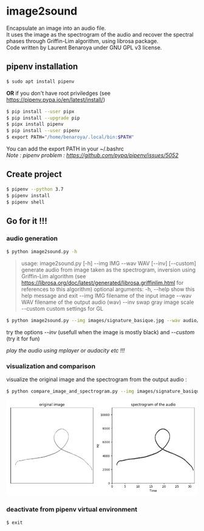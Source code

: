 # image2sound
Encapsulate an image into an audio file.  
It uses the image as the spectrogram of the audio and recover the spectral phases through Griffin-Lim algorithm, using librosa package.  
Code written by Laurent Benaroya under GNU GPL v3 license.
## pipenv installation
```bash
$ sudo apt install pipenv 
```
__OR__ if you don't have root priviledges (see https://pipenv.pypa.io/en/latest/install/)
```bash
$ pip install --user pipx
$ pip install --upgrade pip
$ pipx install pipenv
$ pip install --user pipenv
$ export PATH="/home/benaroya/.local/bin:$PATH"
```
You can add the export PATH in your ~/.bashrc  
*Note : pipenv problem : https://github.com/pypa/pipenv/issues/5052*
## Create project
```bash
$ pipenv --python 3.7
$ pipenv install
$ pipenv shell
```
## Go for it !!!

### audio generation
```bash
$ python image2sound.py -h
```
> usage: image2sound.py [-h] --img IMG --wav WAV [--inv] [--custom]
> generate audio from image taken as the spectrogram, inversion using Griffin-Lim algorithm (see https://librosa.org/doc/latest/generated/librosa.griffinlim.html for references to this algorithm)
> optional arguments:
  -h, --help  show this help message and exit
  --img IMG   filename of the input image
  --wav WAV   filename of the output audio (wav)
  --inv       swap gray image scale
  --custom    custom settings for GL

```bash
$ python image2sound.py --img images/signature_basique.jpg --wav audio/signature_basique.wav
```
try the options *--inv* (usefull when the image is mostly black) and *--custom* (try it for fun)

*play the audio using mplayer or audacity etc !!!*

### visualization and comparison
visualize the original image and the spectrogram from the output audio :
```bash
$ python compare_image_and_spectrogram.py --img images/signature_basique.jpg --wav audio/signature_basique.wav
```
![illustration](https://github.com/laurentbenaroya/image2sound/blob/main/demo_image.png "illustration")
### deactivate from pipenv virtual environment
```bash
$ exit
```
